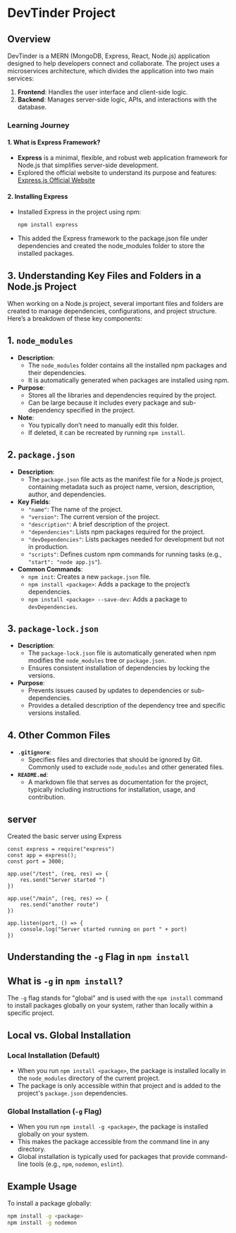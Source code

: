 # DevTinder Project 

## Overview
DevTinder is a MERN (MongoDB, Express, React, Node.js) application designed to help developers connect and collaborate. The project uses a microservices architecture, which divides the application into two main services:
1. **Frontend**: Handles the user interface and client-side logic.
2. **Backend**: Manages server-side logic, APIs, and interactions with the database.

### Learning Journey

#### 1. What is Express Framework?
- **Express** is a minimal, flexible, and robust web application framework for Node.js that simplifies server-side development.
- Explored the official website to understand its purpose and features: [Express.js Official Website](https://expressjs.com)

#### 2. Installing Express
- Installed Express in the project using npm:
  ```bash
  npm install express
  ```
- This added the Express framework to the package.json file under dependencies and created the node_modules folder to store the installed packages.

##  3. Understanding Key Files and Folders in a Node.js Project

When working on a Node.js project, several important files and folders are created to manage dependencies, configurations, and project structure. Here’s a breakdown of these key components:

## 1. `node_modules`
- **Description**:
  - The `node_modules` folder contains all the installed npm packages and their dependencies.
  - It is automatically generated when packages are installed using npm.
- **Purpose**:
  - Stores all the libraries and dependencies required by the project.
  - Can be large because it includes every package and sub-dependency specified in the project.
- **Note**:
  - You typically don’t need to manually edit this folder.
  - If deleted, it can be recreated by running `npm install`.

## 2. `package.json`
- **Description**:
  - The `package.json` file acts as the manifest file for a Node.js project, containing metadata such as project name, version, description, author, and dependencies.
- **Key Fields**:
  - `"name"`: The name of the project.
  - `"version"`: The current version of the project.
  - `"description"`: A brief description of the project.
  - `"dependencies"`: Lists npm packages required for the project.
  - `"devDependencies"`: Lists packages needed for development but not in production.
  - `"scripts"`: Defines custom npm commands for running tasks (e.g., `"start": "node app.js"`).
- **Common Commands**:
  - `npm init`: Creates a new `package.json` file.
  - `npm install <package>`: Adds a package to the project’s dependencies.
  - `npm install <package> --save-dev`: Adds a package to `devDependencies`.

## 3. `package-lock.json`
- **Description**:
  - The `package-lock.json` file is automatically generated when npm modifies the `node_modules` tree or `package.json`.
  - Ensures consistent installation of dependencies by locking the versions.
- **Purpose**:
  - Prevents issues caused by updates to dependencies or sub-dependencies.
  - Provides a detailed description of the dependency tree and specific versions installed.

## 4. Other Common Files
- **`.gitignore`**:
  - Specifies files and directories that should be ignored by Git. Commonly used to exclude `node_modules` and other generated files.
- **`README.md`**:
  - A markdown file that serves as documentation for the project, typically including instructions for installation, usage, and contribution.


## server

Created the basic server using Express
```
const express = require("express")
const app = express();
const port = 3000;

app.use("/test", (req, res) => {
    res.send("Server started ")
})

app.use("/main", (req, res) => {
    res.send("another route")
})

app.listen(port, () => {
    console.log("Server started running on port " + port)
})

```

## Understanding the `-g` Flag in `npm install`

## What is `-g` in `npm install`?
The `-g` flag stands for "global" and is used with the `npm install` command to install packages globally on your system, rather than locally within a specific project.

## Local vs. Global Installation

### Local Installation (Default)
- When you run `npm install <package>`, the package is installed locally in the `node_modules` directory of the current project.
- The package is only accessible within that project and is added to the project's `package.json` dependencies.

### Global Installation (`-g` Flag)
- When you run `npm install -g <package>`, the package is installed globally on your system.
- This makes the package accessible from the command line in any directory.
- Global installation is typically used for packages that provide command-line tools (e.g., `npm`, `nodemon`, `eslint`).

## Example Usage
To install a package globally:
```bash
npm install -g <package>
npm install -g nodemon
```



